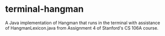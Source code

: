 # terminal-hangman
A Java implementation of Hangman that runs in the terminal with assistance of HangmanLexicon.java from Assignment 4 of Stanford's CS 106A course.
